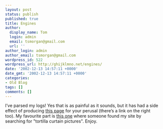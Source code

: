 ```yaml
---
layout: post
status: publish
published: true
title: Engines
author:
  display_name: Tom
  login: admin
  email: tsmorgan@gmail.com
  url: ''
author_login: admin
author_email: tsmorgan@gmail.com
wordpress_id: 522
wordpress_url: http://ghijklmno.net/engines/
date: '2002-12-13 14:57:11 +0000'
date_gmt: '2002-12-13 14:57:11 +0000'
categories:
- Old Blog
tags: []
comments: []
---
```

<!-- more -->

<p>I&#8217;ve parsed my logs! Yes that is as painful as it sounds, but it has had a side effect of producing <a href="http://www.mydrawings.co.uk/writings/logs_search.php">this page</a> for your perusal (there&#8217;s a link on the right too). My favourite part is <a href="logs_search.php?choice=search.msn">this one</a> where someone found my site by searching for "tortilla curtain pictures". Enjoy.</p>


